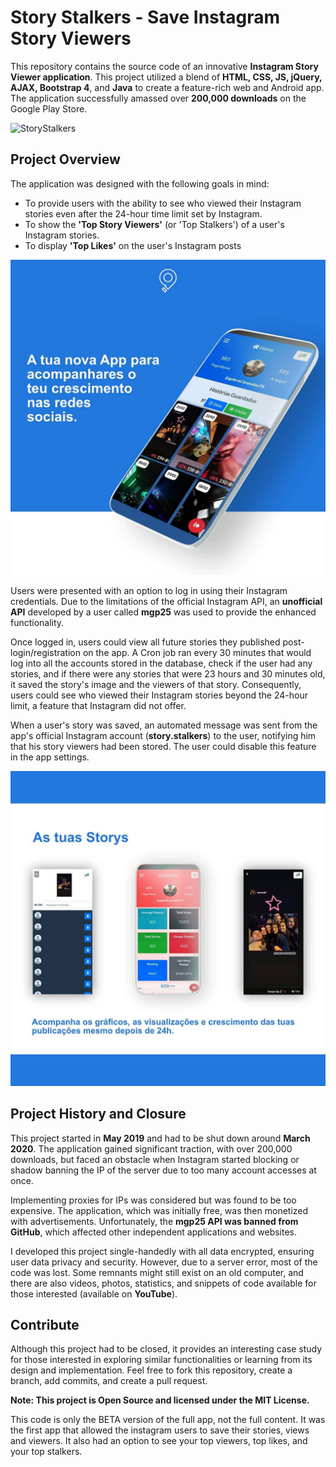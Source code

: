 # Story Stalkers - Save Instagram Story Viewers

This repository contains the source code of an innovative **Instagram Story Viewer application**. This project utilized a blend of **HTML, CSS, JS, jQuery, AJAX, Bootstrap 4**, and **Java** to create a feature-rich web and Android app. The application successfully amassed over **200,000 downloads** on the Google Play Store.

![StoryStalkers](https://socialify.git.ci/bakill3/StoryStalkers/image?font=Raleway&language=1&name=1&owner=1&stargazers=1&theme=Light)


## **Project Overview**

The application was designed with the following goals in mind:

- To provide users with the ability to see who viewed their Instagram stories even after the 24-hour time limit set by Instagram.
- To show the **'Top Story Viewers'** (or 'Top Stalkers') of a user's Instagram stories.
- To display **'Top Likes'** on the user's Instagram posts
  
![alt text](https://github.com/bakill3/StoryStalkers/blob/main/94489192_563727387859266_303464309793276030_n.jpg?raw=true)

Users were presented with an option to log in using their Instagram credentials. Due to the limitations of the official Instagram API, an **unofficial API** developed by a user called **mgp25** was used to provide the enhanced functionality.

Once logged in, users could view all future stories they published post-login/registration on the app. A Cron job ran every 30 minutes that would log into all the accounts stored in the database, check if the user had any stories, and if there were any stories that were 23 hours and 30 minutes old, it saved the story's image and the viewers of that story. Consequently, users could see who viewed their Instagram stories beyond the 24-hour limit, a feature that Instagram did not offer.

When a user's story was saved, an automated message was sent from the app's official Instagram account (**story.stalkers**) to the user, notifying him that his story viewers had been stored. The user could disable this feature in the app settings.

![alt text](https://github.com/bakill3/StoryStalkers/blob/main/94401201_3284364331596674_755577668283600024_n.jpg?raw=true)

## **Project History and Closure**

This project started in **May 2019** and had to be shut down around **March 2020**. The application gained significant traction, with over 200,000 downloads, but faced an obstacle when Instagram started blocking or shadow banning the IP of the server due to too many account accesses at once.

Implementing proxies for IPs was considered but was found to be too expensive. The application, which was initially free, was then monetized with advertisements. Unfortunately, the **mgp25 API was banned from GitHub**, which affected other independent applications and websites. 

I developed this project single-handedly with all data encrypted, ensuring user data privacy and security. However, due to a server error, most of the code was lost. Some remnants might still exist on an old computer, and there are also videos, photos, statistics, and snippets of code available for those interested (available on **YouTube**).

## **Contribute**

Although this project had to be closed, it provides an interesting case study for those interested in exploring similar functionalities or learning from its design and implementation. Feel free to fork this repository, create a branch, add commits, and create a pull request. 

**Note: This project is Open Source and licensed under the MIT License.**

This code is only the BETA version of the full app, not the full content. 
It was the first app that allowed the instagram users to save their stories, views and viewers. It also had an option to see your top viewers, top likes, and your top stalkers.





